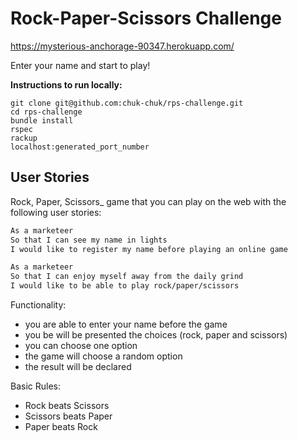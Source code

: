 # Rock-Paper-Scissors Challenge

https://mysterious-anchorage-90347.herokuapp.com/

Enter your name and start to play!

**Instructions to run locally:**
```
git clone git@github.com:chuk-chuk/rps-challenge.git
cd rps-challenge
bundle install
rspec
rackup
localhost:generated_port_number

```

User Stories
----

Rock, Paper, Scissors_ game that you can play on the web with the following user stories:

```sh
As a marketeer
So that I can see my name in lights
I would like to register my name before playing an online game

As a marketeer
So that I can enjoy myself away from the daily grind
I would like to be able to play rock/paper/scissors
```

Functionality:

- you are able to enter your name before the game
- you be will be presented the choices (rock, paper and scissors)
- you can choose one option
- the game will choose a random option
- the result will be declared

Basic Rules:

- Rock beats Scissors
- Scissors beats Paper
- Paper beats Rock
